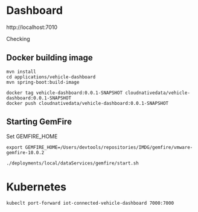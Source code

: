 # Dashboard

http://localhost:7010


Checking


## Docker building image

```shell
mvn install
cd applications/vehicle-dashboard
mvn spring-boot:build-image
```

```shell
docker tag vehicle-dashboard:0.0.1-SNAPSHOT cloudnativedata/vehicle-dashboard:0.0.1-SNAPSHOT
docker push cloudnativedata/vehicle-dashboard:0.0.1-SNAPSHOT
```

## Starting GemFire

Set GEMFIRE_HOME
```shell
export GEMFIRE_HOME=/Users/devtools/repositories/IMDG/gemfire/vmware-gemfire-10.0.2
```

```shell
./deployments/local/dataServices/gemfire/start.sh
```



# Kubernetes


```shell
kubeclt port-forward iot-connected-vehicle-dashboard 7000:7000
```

